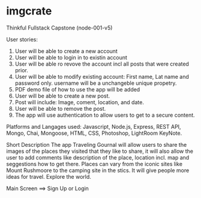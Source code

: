 # imgcrate
Thinkful Fullstack Capstone (node-001-v5)

User stories:
1. User will be able to create a new account
2. User will be able to login in to existin account
3. User will be able ro revove the account incl all posts that were created prior.
4. User will be able to modify existing account: First name, Lat name and password only. 
    username will be a unchangeble unique propetry.
5. PDF demo file of how to use the app will be added
6. User will be able to create a new post.
7. Post will include: Image, coment, location, and date.
8. User will be able to remove the post. 
9. The app will use authentication to allow users to get to a secure content. 

Platforms and Langages used:
Javascript, Node.js, Express, REST API, Mongo, Chai, Mongoose, HTML, CSS, Photoshop, LightRoom KeyNote.

Short Description
The app Traveling Gournal will allow users to share the images of the places they visited that they like to share,
it will also allow the user to add comments like description of the place, location incl. map and seggestions how to get there.
Places can vary from the iconic sites like Mount Rushmoore to the camping site in the stics. It will give people more ideas for travel.
Explore the world.


Main Screen ==> Sign Up or Login
